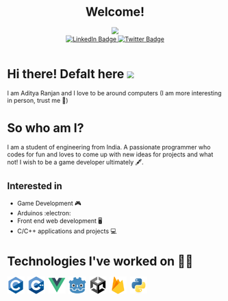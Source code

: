 <h1 align = "center">Welcome!</h1>
<div align = "center">
  <img src="https://media.giphy.com/media/v1.Y2lkPTc5MGI3NjExeWdwZnR0eW85aW4zZGNpamsxcTl4eDhkZmkybHkwZ2hkanJjZDVmeSZlcD12MV9pbnRlcm5hbF9naWZfYnlfaWQmY3Q9Zw/bGgsc5mWoryfgKBx1u/giphy.gif" width="100"/>
<div id="badges">
  <a href="https://www.linkedin.com/in/aditya-ranjan-89497b256/">
    <img src="https://img.shields.io/badge/LinkedIn-blue?style=for-the-badge&logo=linkedin&logoColor=white" alt="LinkedIn Badge"/>
  </a>
  <a href="https://twitter.com/itismanoranjan">
    <img src="https://img.shields.io/badge/Twitter-blue?style=for-the-badge&logo=twitter&logoColor=white" alt="Twitter Badge"/>
  </a>
</div>
<img src="https://komarev.com/ghpvc/?username=Defalt-here&style=flat-square&color=blue" alt=""/>
</div>
<h1>Hi there! Defalt here <img src="https://media.giphy.com/media/hvRJCLFzcasrR4ia7z/giphy.gif" width="30px"/></h1>

<p>I am Aditya Ranjan and I love to be around computers (I am more interesting in person, trust me 🫣)</p>

<h1>So who am I?</h1>
<p>I am a student of engineering from India. A passionate programmer who codes for fun and loves to come up with new ideas for projects and what not!
I wish to be a game developer ultimately 🖋️.
</p>
<h2>Interested in</h2>
<ul>
  <li>Game Development 🎮</li>
  <li>Arduinos :electron:</li>
  <li>Front end web development 🖥️</li>
  <li>C/C++ applications and projects 💻</li>
</ul>
<h1>Technologies I've worked on 👨‍🔬</h1>
<div>
  <img src="https://github.com/devicons/devicon/blob/master/icons/c/c-original.svg" title="C" alt="C" width="40" height="40"/>&nbsp;
  <img src="https://github.com/devicons/devicon/blob/master/icons/cplusplus/cplusplus-original.svg" title="CPP" alt="CPP" width="40" height="40"/>&nbsp;
  <img src="https://github.com/devicons/devicon/blob/master/icons/vuejs/vuejs-original.svg" title="Vue" alt="Vue" width="40" height="40"/>&nbsp;
  <img src="https://github.com/devicons/devicon/blob/master/icons/godot/godot-original.svg" title="Godot" alt="Godot" width="40" height="40"/>&nbsp;
  <img src="https://github.com/devicons/devicon/blob/master/icons/unity/unity-original.svg" title="Unity" alt="Unity" width="40" height="40"/>&nbsp;
  <img src="https://github.com/devicons/devicon/blob/master/icons/firebase/firebase-original.svg" title="Firebase" alt="Firebase" width="40" height="40"/>&nbsp;
  <img src="https://github.com/devicons/devicon/blob/master/icons/python/python-original.svg" title="Firebase" alt="Firebase" width="40" height="40"/>&nbsp;
</div>
